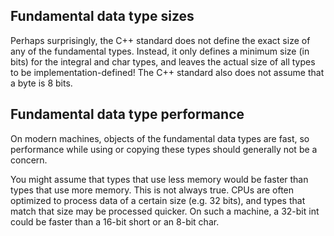 ## Fundamental data type sizes

Perhaps surprisingly, the C++ standard does not define the exact size of any of the fundamental types. Instead, it only defines a minimum size (in bits) for the integral and char types, and leaves the actual size of all types to be implementation-defined! The C++ standard also does not assume that a byte is 8 bits.

## Fundamental data type performance

On modern machines, objects of the fundamental data types are fast, so performance while using or copying these types should generally not be a concern.

You might assume that types that use less memory would be faster than types that use more memory. This is not always true. CPUs are often optimized to process data of a certain size (e.g. 32 bits), and types that match that size may be processed quicker. On such a machine, a 32-bit int could be faster than a 16-bit short or an 8-bit char.
